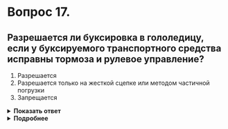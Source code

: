 # Вопрос 17.

## Разрешается ли буксировка в гололедицу, если у буксируемого транспортного средства исправны тормоза и рулевое управление?

1. Разрешается
2. Разрешается только на жесткой сцепке или методом частичной погрузки
3. Запрещается

<details>
<summary><b>Показать ответ</b></summary>
Правильный ответ: 2
</details>
<details>
<summary><b>Подробнее</b></summary>
Буксировка в гололедицу на гибкой сцепке при любых обстоятельствах запрещается. Не запрещается буксировка методом частичной погрузки или на жёсткой сцепке.
(Пункт 20.4 ПДД)
</details>